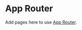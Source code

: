 # App Router

Add pages here to use [App Router](https://nextjs.org/docs/getting-started/project-structure).